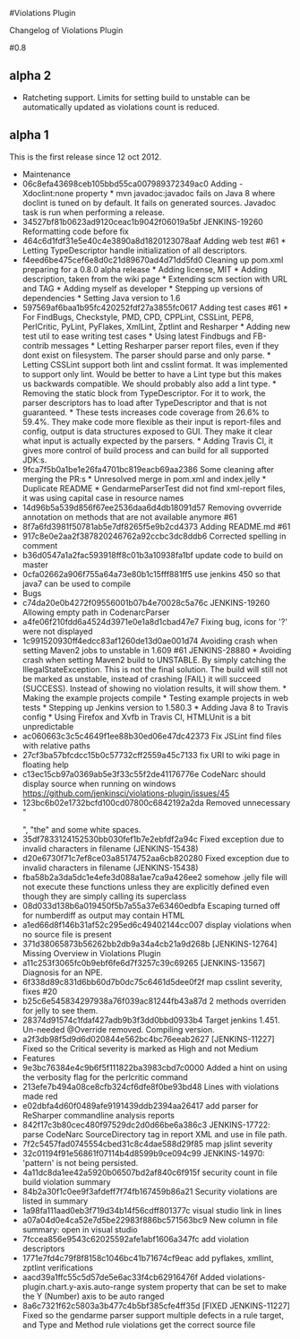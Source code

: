 #Violations Plugin

Changelog of Violations Plugin

#0.8

## alpha 2
* Ratcheting support. Limits for setting build to unstable can be automatically updated as violations count is reduced.

## alpha 1
This is the first release since 12 oct 2012.

* Maintenance
 * 06c8efa43698ceb105bbd55ca007989372349ac0 Adding -Xdoclint:none property * mvn javadoc:javadoc fails on Java 8 where doclint is tuned on by default. It fails on generated sources. Javadoc task is run when performing a release.
 * 34527bf81b0623ad9120ceac1b9042f06019a5bf JENKINS-19260 Reformatting code before fix
 * 464c6d1fdf31e5e40c4e3890a8d1820123078aaf Adding web test #61 * Letting TypeDescriptor handle initialization of all descriptors.
 * f4eed6be475cef6e8d0c21d89670ad4d71dd5fd0 Cleaning up pom.xml preparing for a 0.8.0 alpha release * Adding license, MIT * Adding description, taken from the wiki page * Extending scm section with URL and TAG * Adding myself as developer * Stepping up versions of dependencies * Setting Java version to 1.6
 * 597569af6baa1b95fc420252fdf27a3855fc0617 Adding test cases #61 * For FindBugs, Checkstyle, PMD, CPD, CPPLint, CSSLint, PEP8, PerlCritic, PyLint, PyFlakes, XmlLint, Zptlint and Resharper * Adding new test util to ease writing test cases * Using latest Findbugs and FB-contrib messages * Letting Resharper parser report files, even if they dont exist on filesystem. The parser should parse and only parse. * Letting CSSLint support both lint and csslint format. It was implemented to support only lint. Would be better to have a Lint type but this makes us backwards compatible. We should probably also add a lint type. * Removing the static block from TypeDescriptor. For it to work, the parser descriptors has to load after TypeDescriptor and that is not guaranteed. * These tests increases code coverage from 26.6% to 59.4%. They make code more flexible as their input is report-files and config, output is data structures exposed to GUI. They make it clear what input is actually expected by the parsers. * Adding Travis CI, it gives more control of build process and can build for all supported JDK:s.
 * 9fca7f5b0a1be1e26fa4701bc819eacb69aa2386 Some cleaning after merging the PR:s * Unresolved merge in pom.xml and index.jelly * Duplicate README * GendarmeParserTest did not find xml-report files, it was using capital case in resource names
 * 14d96b5a539d856f67ee2536daa6d4db18091d57 Removing ovverride annotation on methods that are not available anymore #61
 * 8f7a6fd3981f50781ab5e7df8265f5e9b2cd4373 Adding README.md #61
 * 917c8e0e2aa2f387820246762a92ccbc3dc8ddb6 Corrected spelling in comment
 * b36d0547a1a2fac593918ff8c01b3a10938fa1bf update code to build on master
 * 0cfa02662a906f755a64a73e80b1c15fff881ff5 use jenkins 450 so that java7 can be used to compile
* Bugs
 * c74da20e0b4272f09556001b07b4e70028c5a76c JENKINS-19260 Allowing empty path in CodenarcParser
 * a4fe06f210fdd6a4524d3971e0e1a8d1cbad47e7 Fixing bug, icons for '?' were not displayed
 * 1c991520930ff4edcc83af1260de13d0ae001d74 Avoiding crash when setting Maven2 jobs to unstable in 1.609 #61 JENKINS-28880 * Avoiding crash when setting Maven2 build to UNSTABLE. By simply catching the IllegalStateException. This is not the final solution. The build will still not be marked as unstable, instead of crashing (FAIL) it will succeed (SUCCESS). Instead of showing no violation results, it will show them. * Making the example projects compile  * Testing example projects in web tests * Stepping up Jenkins version to 1.580.3 * Adding Java 8 to Travis config  * Using Firefox and Xvfb in Travis CI, HTMLUnit is a bit unpredictable
 * ac060663c3c5c4649f1ee88b30ed06e47dc42373 Fix JSLint find files with relative paths
 * 27cf3ba57bfcdcc15b0c57732cff2559a45c7133 fix URI to wiki page in floating help
 * c13ec15cb97a0369ab5e3f33c55f2de41176776e CodeNarc should display source when running on windows https://github.com/jenkinsci/violations-plugin/issues/45
 * 123bc6b02e1732bcfd100cd07800c6842192a2da Removed unnecessary "</p>", "the" and some white spaces.
 * 35df7833124152530bb030fef1b7e2ebfdf2a94c Fixed exception due to invalid characters in filename (JENKINS-15438)
 * d20e6730f71c7ef8ce03a85174752aa6cb820280 Fixed exception due to invalid characters in filename (JENKINS-15438)
 * fba58b2a3da5dc1e4efe3d088a1ae7ca9a426ee2 somehow .jelly file will not execute these functions unless they are explicitly defined even though they are simply calling its superclass
 * 08d033d138b6a019450f5b7a55a37e63460edbfa Escaping turned off for numberdiff as output may contain HTML
 * a1ed66d8f146b31af52c295ed6c49402144cc007 display violations when no source file is present
 * 371d38065873b56262bb2db9a34a4cb21a9d268b [JENKINS-12764] Missing Overview in Violations Plugin
 * a11c253f3065fc0b9ebf6fe6d7f3257c39c69265 [JENKINS-13567] Diagnosis for an NPE.
 * 6f338d89c831d6bb60d7b0dc75c6461d5dee0f2f map csslint severity, fixes #20
 * b25c6e545834297938a76f039ac81244fb43a87d 2 methods overriden for jelly to see them.
 * 28374d91574c1fdaf427adb9b3f3dd0bbd0933b4 Target jenkins 1.451. Un-needed @Override removed. Compiling version.
 * a2f3db98f5d9d6d020844e562bc4bc76eeab2627 [JENKINS-11227] Fixed so the Critical severity is marked as High and not Medium
* Features
 * 9e3bc76384e4c9b6f5f111822ba3983cbd7c0000 Added a hint on using the verbosity flag for the perlcritic command
 * 213efe7b494a08ce8cfb324cf6dfe8f0be93bd48 Lines with violations made red
 * e02dbfa4d60f0489afe9191439ddb2394aa26417 add parser for ReSharper commandline analysis reports
 * 842f17c3b80cec480f97529dc2d0d66be6a386c3 JENKINS-17722: parse CodeNarc SourceDirectory tag in report XML and use in file path.
 * 7f2c5457fad0745554cbed31c8c4dae588d29f85 map jslint severity
 * 32c01194f91e56861f07114b4d8599b9ce094c99 JENKINS-14970: 'pattern' is not being persisted.
 * 4a11dc8da1ee42a5920b06507bd2af840c6f915f security count in file build violation summary
 * 84b2a30f1c0ee9f3afdeff7f74fb167459b86a21 Security violations are listed in summary
 * 1a98fa111aad0eb3f719d34b14f56cdff801377c visual studio link in lines
 * a07a04d0e4ca52e7d5be22983f886bc571563bc9 New column in file summary: open in visual studio
 * 7fccea856e9543c62025592afe1abf1606a347fc add violation descriptors
 * 1771e7fd4c79f8f8158c1046bc41b71674cf9eac add pyflakes, xmllint, zptlint verifications
 * aacd39a1ffc55c5d57de5e6ac33f4cb62916476f Added violations-plugin.chart.y-axis.auto-range system property that can be set to make the Y (Number) axis to be auto ranged
 * 8a6c7321f62c5803a3b477c4b5bf385cfe4ff35d [FIXED JENKINS-11227] Fixed so the gendarme parser support multiple defects in a rule target, and Type and Method rule violations get the correct source file
